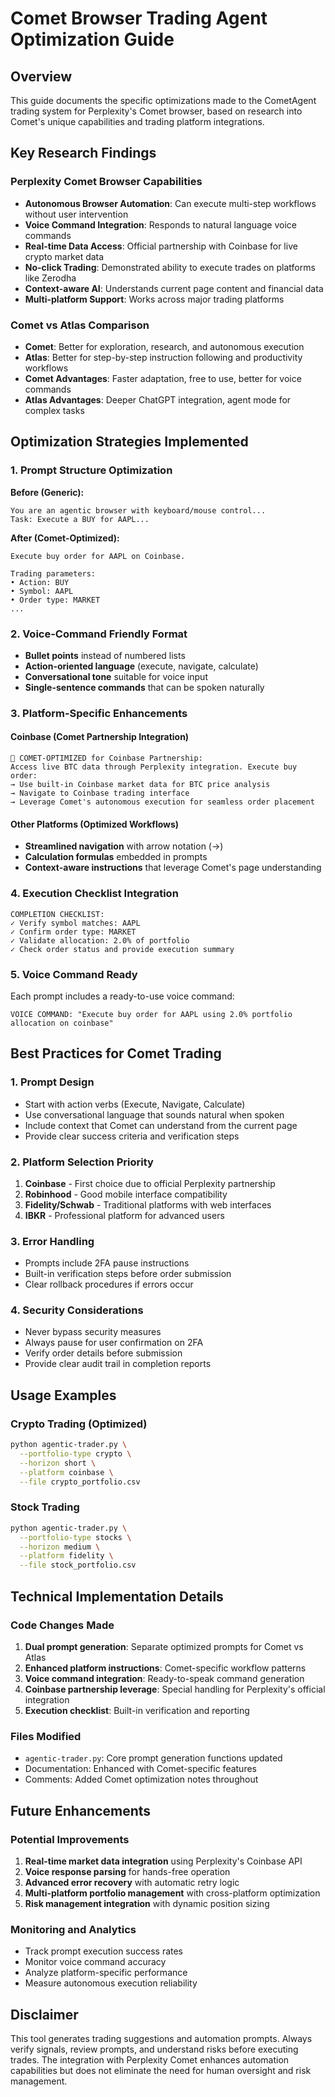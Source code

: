 # Comet Browser Trading Agent Optimization Guide

## Overview
This guide documents the specific optimizations made to the CometAgent trading system for Perplexity's Comet browser, based on research into Comet's unique capabilities and trading platform integrations.

## Key Research Findings

### Perplexity Comet Browser Capabilities
- **Autonomous Browser Automation**: Can execute multi-step workflows without user intervention
- **Voice Command Integration**: Responds to natural language voice commands
- **Real-time Data Access**: Official partnership with Coinbase for live crypto market data
- **No-click Trading**: Demonstrated ability to execute trades on platforms like Zerodha
- **Context-aware AI**: Understands current page content and financial data
- **Multi-platform Support**: Works across major trading platforms

### Comet vs Atlas Comparison
- **Comet**: Better for exploration, research, and autonomous execution
- **Atlas**: Better for step-by-step instruction following and productivity workflows
- **Comet Advantages**: Faster adaptation, free to use, better for voice commands
- **Atlas Advantages**: Deeper ChatGPT integration, agent mode for complex tasks

## Optimization Strategies Implemented

### 1. Prompt Structure Optimization
**Before (Generic):**
```
You are an agentic browser with keyboard/mouse control...
Task: Execute a BUY for AAPL...
```

**After (Comet-Optimized):**
```
Execute buy order for AAPL on Coinbase.

Trading parameters:
• Action: BUY
• Symbol: AAPL
• Order type: MARKET
...
```

### 2. Voice-Command Friendly Format
- **Bullet points** instead of numbered lists
- **Action-oriented language** (execute, navigate, calculate)
- **Conversational tone** suitable for voice input
- **Single-sentence commands** that can be spoken naturally

### 3. Platform-Specific Enhancements

#### Coinbase (Comet Partnership Integration)
```
🚀 COMET-OPTIMIZED for Coinbase Partnership:
Access live BTC data through Perplexity integration. Execute buy order:
→ Use built-in Coinbase market data for BTC price analysis
→ Navigate to Coinbase trading interface
→ Leverage Comet's autonomous execution for seamless order placement
```

#### Other Platforms (Optimized Workflows)
- **Streamlined navigation** with arrow notation (→)
- **Calculation formulas** embedded in prompts
- **Context-aware instructions** that leverage Comet's page understanding

### 4. Execution Checklist Integration
```
COMPLETION CHECKLIST:
✓ Verify symbol matches: AAPL
✓ Confirm order type: MARKET
✓ Validate allocation: 2.0% of portfolio
✓ Check order status and provide execution summary
```

### 5. Voice Command Ready
Each prompt includes a ready-to-use voice command:
```
VOICE COMMAND: "Execute buy order for AAPL using 2.0% portfolio allocation on coinbase"
```

## Best Practices for Comet Trading

### 1. Prompt Design
- Start with action verbs (Execute, Navigate, Calculate)
- Use conversational language that sounds natural when spoken
- Include context that Comet can understand from the current page
- Provide clear success criteria and verification steps

### 2. Platform Selection Priority
1. **Coinbase** - First choice due to official Perplexity partnership
2. **Robinhood** - Good mobile interface compatibility
3. **Fidelity/Schwab** - Traditional platforms with web interfaces
4. **IBKR** - Professional platform for advanced users

### 3. Error Handling
- Prompts include 2FA pause instructions
- Built-in verification steps before order submission
- Clear rollback procedures if errors occur

### 4. Security Considerations
- Never bypass security measures
- Always pause for user confirmation on 2FA
- Verify order details before submission
- Provide clear audit trail in completion reports

## Usage Examples

### Crypto Trading (Optimized)
```bash
python agentic-trader.py \
  --portfolio-type crypto \
  --horizon short \
  --platform coinbase \
  --file crypto_portfolio.csv
```

### Stock Trading
```bash
python agentic-trader.py \
  --portfolio-type stocks \
  --horizon medium \
  --platform fidelity \
  --file stock_portfolio.csv
```

## Technical Implementation Details

### Code Changes Made
1. **Dual prompt generation**: Separate optimized prompts for Comet vs Atlas
2. **Enhanced platform instructions**: Comet-specific workflow patterns
3. **Voice command integration**: Ready-to-speak command generation
4. **Coinbase partnership leverage**: Special handling for Perplexity's official integration
5. **Execution checklist**: Built-in verification and reporting

### Files Modified
- `agentic-trader.py`: Core prompt generation functions updated
- Documentation: Enhanced with Comet-specific features
- Comments: Added Comet optimization notes throughout

## Future Enhancements

### Potential Improvements
1. **Real-time market data integration** using Perplexity's Coinbase API
2. **Voice response parsing** for hands-free operation
3. **Advanced error recovery** with automatic retry logic
4. **Multi-platform portfolio management** with cross-platform optimization
5. **Risk management integration** with dynamic position sizing

### Monitoring and Analytics
- Track prompt execution success rates
- Monitor voice command accuracy
- Analyze platform-specific performance
- Measure autonomous execution reliability

## Disclaimer
This tool generates trading suggestions and automation prompts. Always verify signals, review prompts, and understand risks before executing trades. The integration with Perplexity Comet enhances automation capabilities but does not eliminate the need for human oversight and risk management.
